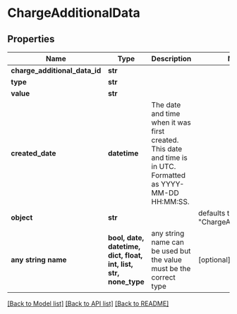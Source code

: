 # ChargeAdditionalData


## Properties
Name | Type | Description | Notes
------------ | ------------- | ------------- | -------------
**charge_additional_data_id** | **str** |  | 
**type** | **str** |  | 
**value** | **str** |  | 
**created_date** | **datetime** | The date and time when it was first created. This date and time is in UTC. Formatted as YYYY-MM-DD HH:MM:SS. | 
**object** | **str** |  | defaults to "ChargeAdditionalData"
**any string name** | **bool, date, datetime, dict, float, int, list, str, none_type** | any string name can be used but the value must be the correct type | [optional]

[[Back to Model list]](../README.md#documentation-for-models) [[Back to API list]](../README.md#documentation-for-api-endpoints) [[Back to README]](../README.md)


